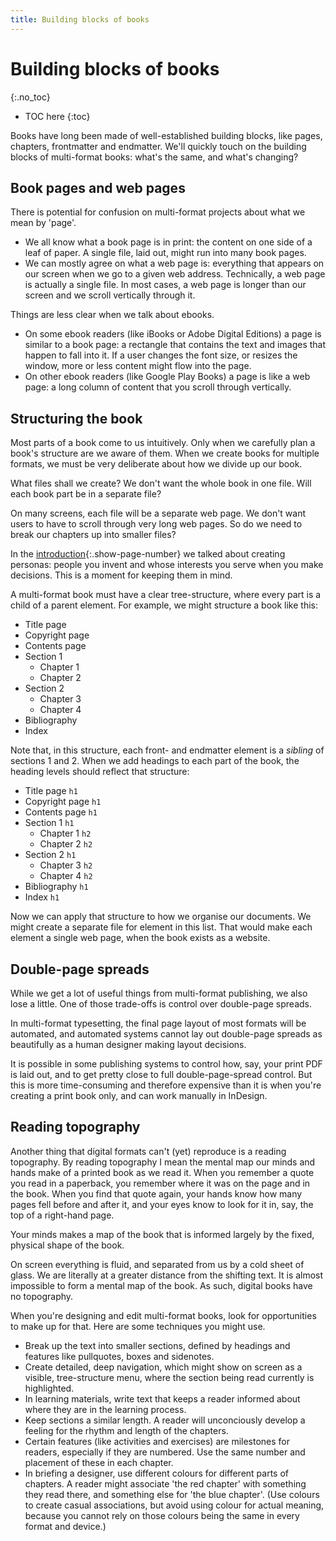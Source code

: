 ```yaml
---
title: Building blocks of books
---
```


# Building blocks of books
{:.no_toc}

* TOC here
{:toc}

Books have long been made of well-established building blocks, like pages, chapters, frontmatter and endmatter. We'll quickly touch on the building blocks of multi-format books: what's the same, and what's changing?

## Book pages and web pages

There is potential for confusion on multi-format projects about what we mean by 'page'.

- We all know what a book page is in print: the content on one side of a leaf of paper. A single file, laid out, might run into many book pages.
- We can mostly agree on what a web page is: everything that appears on our screen when we go to a given web address. Technically, a web page is actually a single file. In most cases, a web page is longer than our screen and we scroll vertically through it.

Things are less clear when we talk about ebooks.

- On some ebook readers (like iBooks or Adobe Digital Editions) a page is similar to a book page: a rectangle that contains the text and images that happen to fall into it. If a user changes the font size, or resizes the window, more or less content might flow into the page.
- On other ebook readers (like Google Play Books) a page is like a web page: a long column of content that you scroll through vertically.

## Structuring the book

Most parts of a book come to us intuitively. Only when we carefully plan a book's structure are we aware of them. When we create books for multiple formats, we must be very deliberate about how we divide up our book.

What files shall we create? We don't want the whole book in one file. Will each book part be in a separate file?

On many screens, each file will be a separate web page. We don't want users to have to scroll through very long web pages. So do we need to break our chapters up into smaller files?

In the [introduction](0-4-intro.html#focusing-on-people){:.show-page-number} we talked about creating personas: people you invent and whose interests you serve when you make decisions. This is a moment for keeping them in mind.

A multi-format book must have a clear tree-structure, where every part is a child of a parent element. For example, we might structure a book like this:

- Title page
- Copyright page
- Contents page
- Section 1
    - Chapter 1
    - Chapter 2
- Section 2
    - Chapter 3
    - Chapter 4
- Bibliography
- Index

Note that, in this structure, each front- and endmatter element is a *sibling* of sections 1 and 2. When we add headings to each part of the book, the heading levels should reflect that structure:

- Title page `h1`
- Copyright page `h1`
- Contents page `h1`
- Section 1 `h1`
    - Chapter 1 `h2`
    - Chapter 2 `h2`
- Section 2 `h1`
    - Chapter 3 `h2`
    - Chapter 4 `h2`
- Bibliography `h1`
- Index `h1`

Now we can apply that structure to how we organise our documents. We might create a separate file for element in this list. That would make each element a single web page, when the book exists as a website.

## Double-page spreads

While we get a lot of useful things from multi-format publishing, we also lose a little. One of those trade-offs is control over double-page spreads.

In multi-format typesetting, the final page layout of most formats will be automated, and automated systems cannot lay out double-page spreads as beautifully as a human designer making layout decisions.

It is possible in some publishing systems to control how, say, your print PDF is laid out, and to get pretty close to full double-page-spread control. But this is more time-consuming and therefore expensive than it is when you're creating a print book only, and can work manually in InDesign.

## Reading topography

Another thing that digital formats can't (yet) reproduce is a reading topography. By reading topography I mean the mental map our minds and hands make of a printed book as we read it. When you remember a quote you read in a paperback, you remember where it was on the page and in the book. When you find that quote again, your hands know how many pages fell before and after it, and your eyes know to look for it in, say, the top of a right-hand page.

Your minds makes a map of the book that is informed largely by the fixed, physical shape of the book.

On screen everything is fluid, and separated from us by a cold sheet of glass. We are literally at a greater distance from the shifting text. It is almost impossible to form a mental map of the book. As such, digital books have no topography.

When you're designing and edit multi-format books, look for opportunities to make up for that. Here are some techniques you might use.

- Break up the text into smaller sections, defined by headings and features like pullquotes, boxes and sidenotes.
- Create detailed, deep navigation, which might show on screen as a visible, tree-structure menu, where the section being read currently is highlighted.
- In learning materials, write text that keeps a reader informed about where they are in the learning process.
- Keep sections a similar length. A reader will unconciously develop a feeling for the rhythm and length of the chapters. 
- Certain features (like activities and exercises) are milestones for readers, especially if they are numbered. Use the same number and placement of these in each chapter.
- In briefing a designer, use different colours for different parts of chapters. A reader might associate 'the red chapter' with something they read there, and something else for 'the blue chapter'. (Use colours to create casual associations, but avoid using colour for actual meaning, because you cannot rely on those colours being the same in every format and device.)
